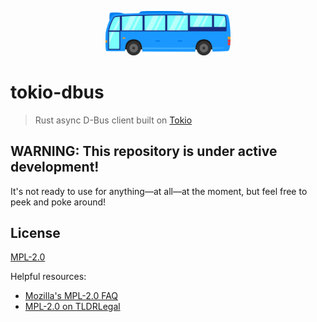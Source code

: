 <p align="center">
  <img src="https://github.com/spinda/tokio-dbus/blob/master/etc/logo.png?raw=true" width="200"/>
  <h1>tokio-dbus</h1>
</p>

> Rust async D-Bus client built on [Tokio](https://tokio.rs/)

## WARNING: This repository is under active development!

It's not ready to use for anything&mdash;at all&mdash;at the moment, but feel
free to peek and poke around!

## License

[MPL-2.0](/LICENSE)

Helpful resources:

- [Mozilla's MPL-2.0 FAQ](https://www.mozilla.org/en-US/MPL/2.0/FAQ/)
- [MPL-2.0 on TLDRLegal](https://tldrlegal.com/license/mozilla-public-license-2.0-\(mpl-2\))
